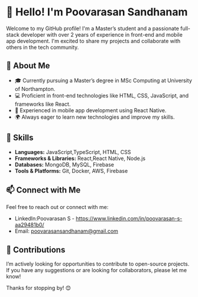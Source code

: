 # 👋 Hello! I'm Poovarasan Sandhanam

Welcome to my GitHub profile! I'm a Master’s student and a passionate full-stack developer with over 2 years of experience in front-end and mobile app development. I'm excited to share my projects and collaborate with others in the tech community.

## 🌱 About Me

- 🎓 Currently pursuing a Master’s degree in MSc Computing at University of Northampton.
- 💻 Proficient in front-end technologies like HTML, CSS, JavaScript, and frameworks like React.
- 📱 Experienced in mobile app development using React Native.
- 🌍 Always eager to learn new technologies and improve my skills.

## 🔧 Skills

- **Languages:** JavaScript,TypeScript, HTML, CSS
- **Frameworks & Libraries:** React,React Native, Node.js
- **Databases:** MongoDB, MySQL, Firebase
- **Tools & Platforms:** Git, Docker, AWS, Firebase


## 📫 Connect with Me

Feel free to reach out or connect with me:

- LinkedIn:Poovarasan S - https://www.linkedin.com/in/poovarasan-s-aa29481b0/
- Email: poovarasansandhanam@gmail.com

## 🌟 Contributions

I’m actively looking for opportunities to contribute to open-source projects. If you have any suggestions or are looking for collaborators, please let me know!

Thanks for stopping by! 😊

